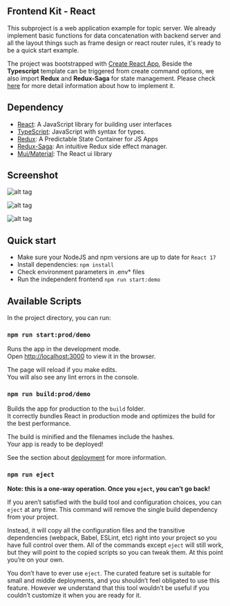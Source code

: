## Frontend Kit - React

This subproject is a web application example for topic server. We already implement basic functions for data concatenation with backend server and all the layout things such as frame design or react router rules, it's ready to be a quick start example.

The project was bootstrapped with [Create React App](https://github.com/facebook/create-react-app), Beside the **Typescript** template can be triggered from create command options, we also import **Redux** and **Redux-Saga** for state management. Please check [here](https://www.vhudyma-blog.eu/add-redux-saga-with-typescript-to-your-react-application-january-2021/#Step-2.1:-Install-Redux-Logger-Axios) for more detail information about how to implement it.

## Dependency

- [React](https://reactjs.org/): A JavaScript library for building user interfaces
- [TypeScript](https://www.typescriptlang.org/): JavaScript with syntax for types.
- [Redux](https://redux.js.org/): A Predictable State Container for JS Apps
- [Redux-Saga](https://redux-saga.js.org/): An intuitive Redux side effect manager.
- [Mui/Material](https://mui.com/): The React ui library

## Screenshot

![alt tag](https://drive.google.com/uc?export=view&id=1DMK1_ZJ5mOMoWooe6n6TQ1aDorVfM8E1)

![alt tag](https://drive.google.com/uc?export=view&id=1Qy1IhKK5-g8dxGgYv5v_Hl48B20U0YQn)

![alt tag](https://drive.google.com/uc?export=view&id=17bgfwIac1o6PHuvuydc6p4gLYUdHauQM)

## Quick start
- Make sure your NodeJS and npm versions are up to date for `React 17`
- Install dependencies: `npm install`
- Check environment parameters in .env* files
- Run the independent frontend `npm run start:demo`
## Available Scripts

In the project directory, you can run:

### `npm run start:prod/demo`

Runs the app in the development mode.\
Open [http://localhost:3000](http://localhost:3000) to view it in the browser.

The page will reload if you make edits.\
You will also see any lint errors in the console.

### `npm run build:prod/demo`

Builds the app for production to the `build` folder.\
It correctly bundles React in production mode and optimizes the build for the best performance.

The build is minified and the filenames include the hashes.\
Your app is ready to be deployed!

See the section about [deployment](https://facebook.github.io/create-react-app/docs/deployment) for more information.

### `npm run eject`

**Note: this is a one-way operation. Once you `eject`, you can’t go back!**

If you aren’t satisfied with the build tool and configuration choices, you can `eject` at any time. This command will remove the single build dependency from your project.

Instead, it will copy all the configuration files and the transitive dependencies (webpack, Babel, ESLint, etc) right into your project so you have full control over them. All of the commands except `eject` will still work, but they will point to the copied scripts so you can tweak them. At this point you’re on your own.

You don’t have to ever use `eject`. The curated feature set is suitable for small and middle deployments, and you shouldn’t feel obligated to use this feature. However we understand that this tool wouldn’t be useful if you couldn’t customize it when you are ready for it.
